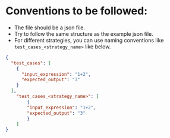 # Conventions to be followed:

- The file should be a json file.
- Try to follow the same structure as the example json file.
- For different strategies, you can use naming conventions like `test_cases_<strategy_name>` like below.

```json
{
  "test_cases": [
    {
      "input_expression": "1+2",
      "expected_output": "3"
    }
  ],
    "test_cases_<strategy_name>": [
        {
        "input_expression": "1+2",
        "expected_output": "3"
        }
    ]
}
```